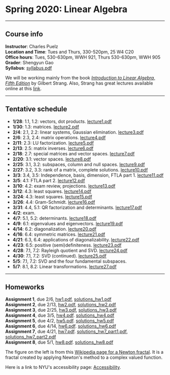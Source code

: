 # Spring 2020: Linear Algebra

--------------
## Course info

 **Instructor**: Charles Puelz  
 **Location and Time**: Tues and Thurs, 330-520pm, 25 W4 C20    
 **Office hours**: Tues, 530-630pm, WWH 921, Thurs 530-630pm, WWH 905     
 **Grader**: Shengyun Gao  
 **Syllabus**: [syllabus.pdf](LinearAlgebra_Spring2020_syllabus.pdf)  
 
 We will be working mainly from the book [*Introduction to Linear Algebra, Fifth Edition*](http://math.mit.edu/~gs/linearalgebra/) by Gilbert Strang.  Also, Strang has great lectures available online at this [link](https://ocw.mit.edu/courses/mathematics/18-06-linear-algebra-spring-2010/video-lectures/).

---------------------
## Tentative schedule

* **1/28**: 1.1, 1.2: vectors, dot products. [lecture1.pdf](notes/LA_S20_lecture1.pdf)   
* **1/30**: 1.3: matrices. [lecture2.pdf](notes/LA_S20_lecture2.pdf)   
* **2/4**: 2.1, 2.2: linear systems, Gaussian elimination. [lecture3.pdf](notes/LA_S20_lecture3.pdf)   
* **2/6**: 2.3, 2.4: matrix operations. [lecture4.pdf](notes/LA_S20_lecture4.pdf)   
* **2/11**: 2.3: LU factorization. [lecture5.pdf](notes/LA_S20_lecture5.pdf)   
* **2/13**: 2.5: matrix inverses. [lecture6.pdf](notes/LA_S20_lecture6.pdf)    
* **2/18**: 2.7: special matrices and vector spaces. [lecture7.pdf](notes/LA_S20_lecture7.pdf)     
* **2/20**: 3.1: vector spaces. [lecture8.pdf](notes/LA_S20_lecture8.pdf)   
* **2/25**: 3.1, 3.2: subspaces, column and null spaces. [lecture9.pdf](notes/LA_S20_lecture9.pdf)   
* **2/27**: 3.2, 3.3: rank of a matrix, complete solutions. [lecture10.pdf](notes/LA_S20_lecture10.pdf)   
* **3/3**: 3.4, 3.5: Independence, basis, dimension, FTLA part 1. [lecture11.pdf](notes/LA_S20_lecture11.pdf)   
* **3/5**: 4.1: FTLA part 2. [lecture12.pdf](notes/LA_S20_lecture12.pdf)   
* **3/10**: 4.2: exam review, projections. [lecture13.pdf](notes/LA_S20_lecture13.pdf)     
* **3/12**: 4.3: least squares. [lecture14.pdf](notes/LA_S20_lecture14.pdf)  
* **3/24**: 4.3: least squares. [lecture15.pdf](notes/LA_S20_lecture15.pdf)  
* **3/26**: 4.4: Gram-Schmidt. [lecture16.pdf](notes/LA_S20_lecture16.pdf)  
* **3/31**: 4.4, 5.1: QR factorization and determinants. [lecture17.pdf](notes/LA_S20_lecture17.pdf)  
* **4/2**: exam.  
* **4/7**: 5.1, 5.2: determinants. [lecture18.pdf](notes/LA_S20_lecture18.pdf)    
* **4/9**: 6.1: eigenvalues and eigenvectors. [lecture19.pdf](notes/LA_S20_lecture19.pdf)  
* **4/14**: 6.2: diagonalization. [lecture20.pdf](notes/LA_S20_lecture20.pdf)  
* **4/16**: 6.4: symmetric matrices. [lecture21.pdf](notes/LA_S20_lecture21.pdf)  
* **4/21**: 6.3, 6.4: applications of diagonalizability. [lecture22.pdf](notes/LA_S20_lecture22.pdf)   
* **4/23**: 6.5: positive (semi)definiteness. [lecture23.pdf](notes/LA_S20_lecture23.pdf)    
* **4/28**: 7.1, 7.2: Rayleigh quotient and SVD. [lecture24.pdf](notes/LA_S20_lecture24.pdf) 
* **4/30**: 7.1, 7.2: SVD (continued). [lecture25.pdf](notes/LA_S20_lecture25.pdf)  
* **5/5**: 7.1, 7.2: SVD and the four fundamental subspaces.  
* **5/7**: 8.1, 8.2: Linear transformations. [lecture27.pdf](notes/LA_S20_lecture27.pdf)    

---------------------
## Homeworks

**Assignment 1**, due 2/6, [hw1.pdf](hw1/hw1.pdf), [solutions_hw1.pdf](solutions/MATH140_hw1_sol.pdf)   
**Assignment 2**, due 2/13, [hw2.pdf](hw2/hw2.pdf), [solutions_hw2.pdf](solutions/MATH140_hw2_sol.pdf)   
**Assignment 3**, due 2/25, [hw3.pdf](hw3/hw3.pdf), [solutions_hw3.pdf](solutions/MATH140_hw3_sol.pdf)   
**Assignment 4**, due 3/5, [hw4.pdf](hw4/hw4.pdf). [solutions_hw4.pdf](solutions/MATH140_hw4_sol.pdf)  
**Assignment 5**, due 4/2, [hw5.pdf](hw5/hw5.pdf). [solutions_hw5.pdf](solutions/MATH140_hw5_sol.pdf)     
**Assignment 6**, due 4/14, [hw6.pdf](hw6/hw6.pdf). [solutions_hw6.pdf](solutions/MATH140_hw6_sol.pdf)   
**Assignment 7**, due 4/21, [hw7.pdf](hw7/hw7.pdf). [solutions_hw7_part1.pdf](solutions/MATH140_hw7_sol.pdf), [solutions_hw7_part2.pdf](solutions/MATH140_hw8_sol.pdf)     
**Assignment 8**, due 5/1, [hw8.pdf](hw8/hw8.pdf). [solutions_hw8.pdf](solutions/MATH140_hw9_sol.pdf)      

The figure on the left is from this [Wikipedia page for a Newton fractal](https://en.wikipedia.org/wiki/Newton_fractal).  It is a fractal created by applying Newton's method to a complex valued function.  

Here is a link to NYU's accessibility page: [Accessibility](http://www.nyu.edu/accessibility).
